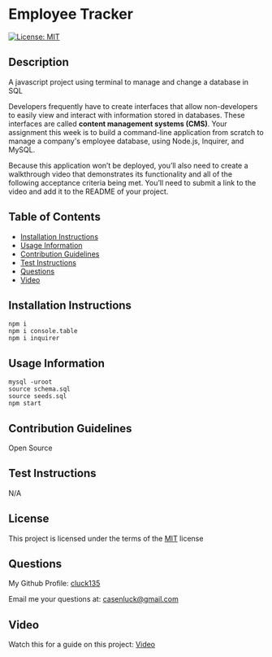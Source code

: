 # Employee Tracker
[![License: MIT](https://img.shields.io/badge/License-MIT-yellow)](https://opensource.org/licenses/MIT)

## Description
A javascript project using terminal to manage and change a database in SQL

Developers frequently have to create interfaces that allow non-developers to easily view and interact with information stored in databases. These interfaces are called **content management systems (CMS)**. Your assignment this week is to build a command-line application from scratch to manage a company's employee database, using Node.js, Inquirer, and MySQL.

Because this application won’t be deployed, you’ll also need to create a walkthrough video that demonstrates its functionality and all of the following acceptance criteria being met. You’ll need to submit a link to the video and add it to the README of your project.
## Table of Contents
- [Installation Instructions](#installation-instructions)
- [Usage Information](#usage-information)
- [Contribution Guidelines](#contribution-guidelines)
- [Test Instructions](#test-instructions)
- [Questions](#questions)
- [Video](#video)

## Installation Instructions
```
npm i
npm i console.table
npm i inquirer
```

## Usage Information
```
mysql -uroot 
source schema.sql
source seeds.sql
npm start
```
## Contribution Guidelines
Open Source

## Test Instructions
N/A

## License
This project is licensed under the terms of the [MIT](https://opensource.org/licenses/MIT) license

## Questions
My Github Profile: [cluck135](https://github.com/cluck135)

Email me your questions at: [casenluck@gmail.com](mailto:casenluck@gmail.com)

## Video
Watch this for a guide on this project: [Video](https://watch.screencastify.com/v/JBunx75c803rO597qi0O)
